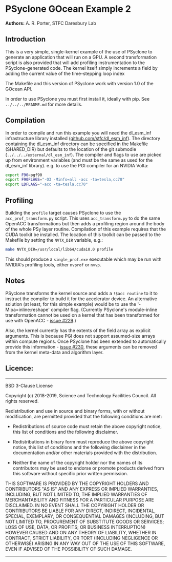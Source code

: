 # PSyclone GOcean Example 2

**Authors:** A. R. Porter, STFC Daresbury Lab

## Introduction

This is a very simple, single-kernel example of the use of PSyclone to
generate an application that will run on a GPU. A second
transformation script is also provided that will add profiling
instrumentation to the PSyclone-generated code. The kernel itself
simply increments a field by adding the current value of the
time-stepping loop index

The Makefile and this version of PSyclone work with version 1.0 of the GOcean
API.

In order to use PSyclone you must first install it, ideally with pip.
See `../../../README.md` for more details.

## Compilation

In order to compile and run this example you will need the dl_esm_inf
infrastructure library installed ([github.com/stfc/dl_esm_inf](https://github.com/stfc/dl_esm_inf)). The
directory containing the dl_esm_inf directory can be specified in the
Makefile (SHARED_DIR) but defaults to the location of the git submodle
(`../../../external/dl_esm_inf`). The compiler and flags to use are
picked up from environment variables (and must be the same as used for
the dl_esm_inf library). e.g. to use the PGI compiler for an NVIDIA
Volta:

```sh
export F90=pgf90
export F90FLAGS="-O3 -Minfo=all -acc -ta=tesla,cc70"
export LDFLAGS="-acc -ta=tesla,cc70"
```

## Profiling

Building the `profile` target causes PSyclone to use the `acc_prof_transform.py`
script. This uses `acc_transform.py` to do the same OpenACC transformations but
then adds a profiling region around the body of the whole PSy layer routine.
Compilation of this example requires that the CUDA toolkit be installed. The
location of this toolkit can be passed to the Makefile by setting the `NVTX_DIR`
variable, e.g.:

```sh
make NVTX_DIR=/usr/local/lib64/cuda10.0 profile
```

This should produce a `single_prof.exe` executable which may be run
with NVIDIA's profiling tools, either `nvprof` or `nvvp`.

## Notes

PSyclone transforms the kernel source and adds a
`!$acc routine` to it to instruct the compiler to build it for the
accelerator device. An alternative solution (at least, for this simple
example) would be to use the '-Mipa=inline:reshape' compiler flag.
(Currently PSyclone's module-inline transformation cannot be used on
a kernel that has been transformed for use with OpenACC -
[issue #229](https://github.com/stfc/PSyclone/issues/229).)

Also, the kernel currently has the extents of the field array
as explicit arguments. This is because PGI does not support
assumed-size arrays within compute regions. Once PSyclone has been
extended to automatically provide this information - [issue #230](https://github.com/stfc/PSyclone/issues/230),
these arguments can be removed from the kernel meta-data and algorithm
layer.

## Licence:

-----------------------------------------------------------------------------

BSD 3-Clause License

Copyright (c) 2018-2019, Science and Technology Facilities Council.
All rights reserved.

Redistribution and use in source and binary forms, with or without
modification, are permitted provided that the following conditions are met:

* Redistributions of source code must retain the above copyright notice, this
  list of conditions and the following disclaimer.

* Redistributions in binary form must reproduce the above copyright notice,
  this list of conditions and the following disclaimer in the documentation
  and/or other materials provided with the distribution.

* Neither the name of the copyright holder nor the names of its
  contributors may be used to endorse or promote products derived from
  this software without specific prior written permission.

THIS SOFTWARE IS PROVIDED BY THE COPYRIGHT HOLDERS AND CONTRIBUTORS
"AS IS" AND ANY EXPRESS OR IMPLIED WARRANTIES, INCLUDING, BUT NOT
LIMITED TO, THE IMPLIED WARRANTIES OF MERCHANTABILITY AND FITNESS
FOR A PARTICULAR PURPOSE ARE DISCLAIMED. IN NO EVENT SHALL THE
COPYRIGHT HOLDER OR CONTRIBUTORS BE LIABLE FOR ANY DIRECT, INDIRECT,
INCIDENTAL, SPECIAL, EXEMPLARY, OR CONSEQUENTIAL DAMAGES (INCLUDING,
BUT NOT LIMITED TO, PROCUREMENT OF SUBSTITUTE GOODS OR SERVICES;
LOSS OF USE, DATA, OR PROFITS; OR BUSINESS INTERRUPTION) HOWEVER
CAUSED AND ON ANY THEORY OF LIABILITY, WHETHER IN CONTRACT, STRICT
LIABILITY, OR TORT (INCLUDING NEGLIGENCE OR OTHERWISE) ARISING IN
ANY WAY OUT OF THE USE OF THIS SOFTWARE, EVEN IF ADVISED OF THE
POSSIBILITY OF SUCH DAMAGE.

------------------------------------------------------------------------------
